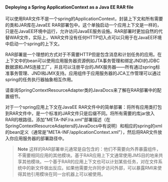 #### Deploying a Spring ApplicationContext as a Java EE RAR file

可以使用RAR文件不是一个spring的ApplicationContext，封装上下文和所有需要的类和JAR库在JavaEE RAR部署包中。这个单独启动一个应用上下文是一样的，只是在JavaEE环境中运行，允许访问JavaEE服务设施。RAR部署时更加自然的代替WAR文件，实际上，WAR文件没有任何HTTP切入点可以只用于在JavaEE环境中启动一个spring的上下文。

RAR部署是一个理想的方式对于不需要HTTP但是包含消息和计划任务的应用。在上下文中的bean可以使用应用服务器资源例如JTA事务管理和绑定JNDI的JDBC数据源和JMS连接工厂，并且可以注册平台的JMX服务器——所有通过spring标准事务管理、JNDI和JMX支持。应用组件于应用服务器的JCA工作管理可以通过spring的任务执行器抽象相互作用。

请查询SpringContextResourceAdapter类的JavaDocs来了解在RAR部署中的配置细节。

对于一个spring应用上下文在JavaEE RAR文件中的简单部署：将所有应用类打包到RAR文件中，是一个标准的JAR文件只是后缀不同。将所有需要的库jar放入RAR的根路径。添加"META-INF/ra.xml"部署描述（在SpringContextResourceAdapters的JavaDocs中有说明）和相应的spring的xml的bean定义（通常是"META-INF/applicationContext.xml"），然后将RAR文件放入你应用服务器的部署路径中。

>**Note**
>这样的RAR部署单元通常是自包含的：他们不需要向外界暴露组件，不需要相同应用的其他模块。基于RAR应用上下文通常使用JMS目的地来共享其他模块。一个基于RAR的应用上下文也可以计划某些任务，对在文件系统中的新文件做出反应。如果他需要允许同步访问外部，可以暴露RMI来使得其他引用模块在同一台机器上可以被使用。

